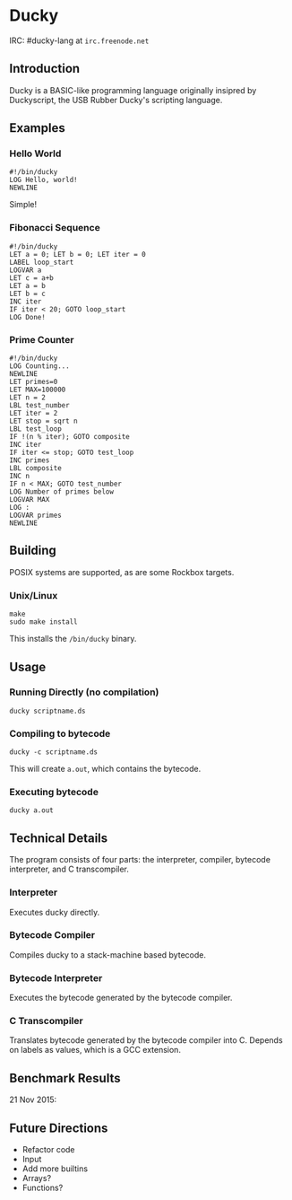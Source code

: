 Ducky
=====

IRC: #ducky-lang at `irc.freenode.net`

## Introduction

Ducky is a BASIC-like programming language originally insipred by Duckyscript, the USB Rubber Ducky's scripting language.

## Examples

### Hello World

    #!/bin/ducky
    LOG Hello, world!
    NEWLINE

Simple!

### Fibonacci Sequence

    #!/bin/ducky
    LET a = 0; LET b = 0; LET iter = 0
    LABEL loop_start
    LOGVAR a
    LET c = a+b
    LET a = b
    LET b = c
    INC iter
    IF iter < 20; GOTO loop_start
    LOG Done!

### Prime Counter

    #!/bin/ducky
    LOG Counting...
    NEWLINE
    LET primes=0
    LET MAX=100000
    LET n = 2
    LBL test_number
    LET iter = 2
    LET stop = sqrt n
    LBL test_loop
    IF !(n % iter); GOTO composite
    INC iter
    IF iter <= stop; GOTO test_loop
    INC primes
    LBL composite
    INC n
    IF n < MAX; GOTO test_number
    LOG Number of primes below
    LOGVAR MAX
    LOG :
    LOGVAR primes
    NEWLINE

## Building

POSIX systems are supported, as are some Rockbox targets.

### Unix/Linux

    make
    sudo make install

This installs the `/bin/ducky` binary.

## Usage

### Running Directly (no compilation)

    ducky scriptname.ds

### Compiling to bytecode

    ducky -c scriptname.ds

This will create `a.out`, which contains the bytecode.

### Executing bytecode

    ducky a.out

## Technical Details

The program consists of four parts: the interpreter, compiler, bytecode interpreter, and C transcompiler.

### Interpreter

Executes ducky directly.

### Bytecode Compiler

Compiles ducky to a stack-machine based bytecode.

### Bytecode Interpreter

Executes the bytecode generated by the bytecode compiler.

### C Transcompiler

Translates bytecode generated by the bytecode compiler into C.
Depends on labels as values, which is a GCC extension.

## Benchmark Results

21 Nov 2015:


## Future Directions

   - Refactor code
   - Input
   - Add more builtins
   - Arrays?
   - Functions?
